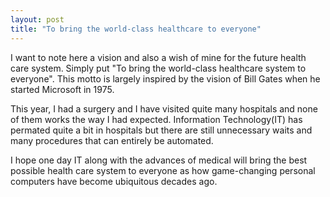 ```yaml
---
layout: post
title: "To bring the world-class healthcare to everyone"
---
```

I want to note here a vision and also a wish of mine for the future health care system. Simply put "To bring the world-class healthcare system to everyone". This motto is largely inspired by the vision of Bill Gates when he started Microsoft in 1975.

This year, I had a surgery and I have visited quite many hospitals and none of them works the way I had expected. Information Technology(IT) has permated quite a bit in hospitals but there are still unnecessary waits and many procedures that can entirely be automated.

I hope one day IT along with the advances of medical will bring the best possible health care system to everyone as how game-changing personal computers have become ubiquitous decades ago.
